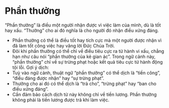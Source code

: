 # Phần thưởng

“Phần thưởng” là điều một người nhận được vì việc làm của mình, dù là tốt hay xấu. “Thưởng” cho ai đó nghĩa là cho người đó nhận điều xứng đáng.
- Phần thưởng có thể là điều tốt hay tích cực mà một người được nhận vì đã làm tốt công việc hay vâng lời Đức Chúa Trời.
- Đôi khi phần thưởng có thể chỉ về điều tiêu cực ra từ hành vi xấu, chẳng hạn như câu nói “phần thưởng của kẻ gian ác”. Trong ngữ cảnh này, “phần thưởng” chỉ về sự trừng phạt hoặc kết quả tiêu cực từ hành động tội lỗi.
Gợi ý dịch:
- Tuỳ vào ngữ cảnh, thuật ngữ “phần thưởng” có thể dịch là “tiền công”, “điều đáng được nhận” hay “sự trừng phạt”.
- Thưởng cho ai đó có thể dịch là “trả cho”, “trừng phạt” hay “ban cho điều xứng đáng”.
- Cần đảm bảo cách dịch từ này không chỉ về tiền lương. Phần thưởng không phải là tiền lương được trả khi làm việc.

